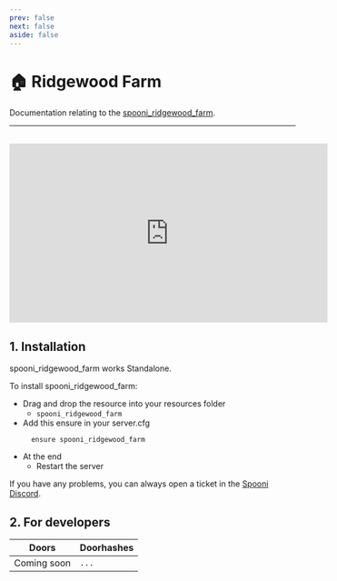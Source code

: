 ```yaml
---
prev: false
next: false
aside: false
---
```


# 🏠 Ridgewood Farm
Documentation relating to the [spooni_ridgewood_farm](https://spooni-mapping.tebex.io/package/6434764).

___
<br>
<iframe width="560" height="315" src="https://www.youtube.com/embed/_wKQavPdNy8?si=pVZIvWJYF8TJXC3g" frameborder="0" allow="accelerometer; autoplay; clipboard-write; encrypted-media; gyroscope; picture-in-picture; web-share" referrerpolicy="strict-origin-when-cross-origin" allowfullscreen></iframe>

## 1. Installation
spooni_ridgewood_farm works Standalone.  

To install spooni_ridgewood_farm:
- Drag and drop the resource into your resources folder
  - `spooni_ridgewood_farm`
- Add this ensure in your server.cfg
  ```
    ensure spooni_ridgewood_farm
  ```
- At the end
  - Restart the server

If you have any problems, you can always open a ticket in the [Spooni Discord](https://discord.gg/spooni).

## 2. For developers
| Doors                     | Doorhashes
|---------------------------|----------------------------------------------------------------------------------|
| Coming soon               | `...`